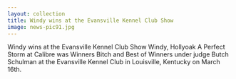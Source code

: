 ```yaml
---
layout: collection
title: Windy wins at the Evansville Kennel Club Show
image: news-pic91.jpg
---
```

Windy wins at the Evansville Kennel Club Show
 Windy, Hollyoak A Perfect Storm at Calibre was Winners Bitch and Best of Winners under judge Butch Schulman at the Evansville Kennel Club in Louisville, Kentucky on March 16th.
